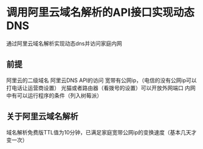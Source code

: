 # 调用阿里云域名解析的API接口实现动态DNS
通过阿里云域名解析实现动态dns并访问家庭内网
## 前提
阿里云的二级域名
阿里云DNS API的访问
宽带有公网ip，（电信的没有公网ip可以打电话让运营商设置）
光猫或者路由器（看拨号的设置）可以开放外网端口
内网中有可以运行程序的条件（列入树莓派）
## 关于阿里云域名解析
域名解析免费版TTL值为10分钟，已满足家庭宽带公网ip的变换速度（基本几天才变一次）

